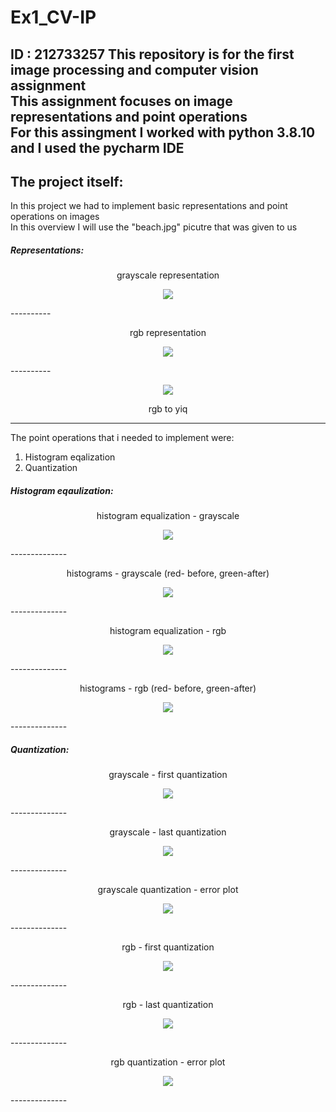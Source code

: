# Ex1_CV-IP
ID : 212733257
This repository is for the first image processing and computer vision assignment <br>
This assignment focuses on image representations and point operations <br>
For this assingment I worked with python 3.8.10 and I used the pycharm IDE
--------------

## The project itself:
In this project we had to implement basic representations and point operations on images <br>
In this overview I will use the "beach.jpg" picutre that was given to us <br>
##### Representations:<br>
<p align = "center">
grayscale representation
</p>
<p align = "center"><img src = "/home/bravo8234/Desktop/repos/IP-CV/Ex1_CV-IP/files_for_readme/gray.png"> </p>
----------

<p align = "center">
rgb representation
</p>
<p align = "center"><img src = "/home/bravo8234/Desktop/repos/IP-CV/Ex1_CV-IP/files_for_readme/rgb.png"> </p>
----------

<p align = "center"><img src = "/home/bravo8234/Desktop/repos/IP-CV/Ex1_CV-IP/files_for_readme/rgb_to_yiq.png"> </p>
<p align = "center">
rgb to yiq
</p>

-------

The point operations that i needed to implement were:<br>
1. Histogram eqalization<br>
2. Quantization<br>
##### Histogram eqaulization:
<p align = "center">
histogram equalization - grayscale
</p> 
<p align = "center"><img src = "/home/bravo8234/Desktop/repos/IP-CV/Ex1_CV-IP/files_for_readme/eq_gray.png"> </p>
--------------

<p align = "center">
histograms - grayscale (red- before, green-after)
</p>
<p align = "center"><img src = "/home/bravo8234/Desktop/repos/IP-CV/Ex1_CV-IP/files_for_readme/hist_eq_gray.png"> </p>
--------------

<p align = "center">
histogram equalization - rgb
</p>
<p align = "center"><img src = "/home/bravo8234/Desktop/repos/IP-CV/Ex1_CV-IP/files_for_readme/eq_rgb.png"> </p>
--------------

<p align = "center">
histograms - rgb (red- before, green-after)
</p>
<p align = "center"><img src = "/home/bravo8234/Desktop/repos/IP-CV/Ex1_CV-IP/files_for_readme/hist_eq_rgb.png"> </p>
--------------

##### Quantization:

<p align = "center">
grayscale - first quantization
</p>
<p align = "center"><img src = "/home/bravo8234/Desktop/repos/IP-CV/Ex1_CV-IP/files_for_readme/first_quant.png"> </p>
--------------
<p align = "center">
grayscale - last quantization
</p>
<p align = "center"><img src = "/home/bravo8234/Desktop/repos/IP-CV/Ex1_CV-IP/files_for_readme/last_quant.png"> </p>
--------------

<p align = "center">
grayscale quantization - error plot
</p>
<p align = "center"><img src = "/home/bravo8234/Desktop/repos/IP-CV/Ex1_CV-IP/files_for_readme/quant_error_gray.png"> </p>
--------------


<p align = "center">
rgb - first quantization
</p>
<p align = "center"><img src = "/home/bravo8234/Desktop/repos/IP-CV/Ex1_CV-IP/files_for_readme/first_quant_rgb.png"> </p>
--------------
<p align = "center">
rgb - last quantization
</p>
<p align = "center"><img src = "/home/bravo8234/Desktop/repos/IP-CV/Ex1_CV-IP/files_for_readme/last_quant_rgb.png"> </p>
--------------

<p align = "center">
rgb quantization - error plot
</p>
<p align = "center"><img src = "/home/bravo8234/Desktop/repos/IP-CV/Ex1_CV-IP/files_for_readme/quant_error_rgb.png"> </p>
--------------






